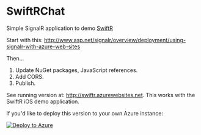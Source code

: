 # SwiftRChat
Simple SignalR application to demo [SwiftR](https://github.com/adamhartford/SwiftR)

Start with this: http://www.asp.net/signalr/overview/deployment/using-signalr-with-azure-web-sites

Then...

1. Update NuGet packages, JavaScript references.
2. Add CORS.
3. Publish.

See running version at: http://swiftr.azurewebsites.net. This works with the SwiftR iOS demo application.

If you'd like to deploy this version to your own Azure instance:

[![Deploy to Azure](http://azuredeploy.net/deploybutton.png)](https://azuredeploy.net/)
